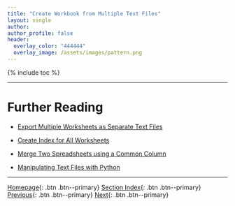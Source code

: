 ```yaml
---
title: "Create Workbook from Multiple Text Files"
layout: single
author:
author_profile: false
header:
  overlay_color: "444444"
  overlay_image: /assets/images/pattern.png
---
```


{% include toc %}









___
# Further Reading
* [Export Multiple Worksheets as Separate Text Files](02A-2-tutorial-export-multiple-worksheets)
* [Create Index for All Worksheets](02A-3-tutorial-create-index-for-all-worksheets)
* [Merge Two Spreadsheets using a Common Column](02A-4-tutorial-merge-spreadsheets-by-column)

* [Manipulating Text Files with Python](02B-0-manipulate-data-with-python)


___

[Homepage](../index.md){: .btn  .btn--primary}
[Section Index](00-DataParsing-LandingPage){: .btn  .btn--primary}
[Previous](02A-0-manipulate-excel-sheets){: .btn  .btn--primary}
[Next](02A-2-tutorial-export-multiple-worksheets){: .btn  .btn--primary}
